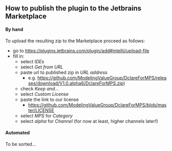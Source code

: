 ## How to publish the plugin to the Jetbrains Marketplace
#### By hand
To upload the resulting zip to the Marketplace proceed as follows:
- go to https://plugins.jetbrains.com/plugin/add#intellij/upload-file
- fill in:
  - select _IDEs_
  - select _Get from URL_
  - paste url to published zip in _URL address_
    - e.g.&nbsp;https://github.com/ModelingValueGroup/DclareForMPS/releases/download/V1.0.alpha6/DclareForMPS.zip)
  - check _Keep and..._
  - select _Custom License_
  - paste the link to our license
    - https://github.com/ModelingValueGroup/DclareForMPS/blob/master/LICENSE
  - select _MPS_ for _Category_
  - select _alpha_ for _Channel_ (for now at least, higher channels later!)
  
#### Automated
To be sorted...
